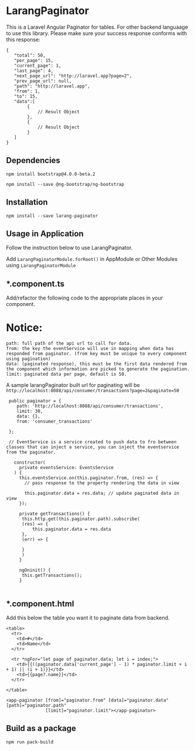 # LarangPaginator

This is a Laravel Angular Paginator for tables. For other backend languaage to use this library. Please make sure your success response conforms with this response: 
  
      
    {
       "total": 50,
       "per_page": 15,
       "current_page": 1,
       "last_page": 4,
       "next_page_url": "http://laravel.app?page=2",
       "prev_page_url": null,
       "path": "http://laravel.app",
       "from": 1,
       "to": 15,
       "data":[
            {
                // Result Object
            },
            {
                // Result Object
            }
       ]
    }
 
 ## Dependencies
 
 `npm install bootstrap@4.0.0-beta.2`
 
 `npm install --save @ng-bootstrap/ng-bootstrap`
 
 ## Installation
 
 `npm install --save larang-paginator`

   
## Usage in Application

Follow the instruction below to use LarangPaginator.

Add `LarangPaginatorModule.forRoot()` in AppModule or Other Modules using `LarangPaginatorModule`
  
   ## *.component.ts
   Add/refactor the following code to the appropriate places in your component.
   # Notice: 
  ```` 
  path: full path of the api url to call for data.
  from: the key the eventService will use in mapping when data has responded from paginator. (from key must be unique to every component using pagination)
  data: (paginated response), this must be the first data rendered from the component which information are picked to generate the pagination.
  limit: paginated data per page, default is 50.
  ````
  
  A sample larangPaginator built url for paginating will be `http://localhost:8088/api/consumer/transactions?page=2&paginate=50`
  
````
 public paginator = { 
    path: 'http://localhost:8088/api/consumer/transactions',
    limit: 30,
    data: {},
    from: 'consumer_transactions'
  
 };
 
 // EventService is a service created to push data to fro between classes that can inject a service, you can inject the eventservice from the paginator.
   
   constructor(
     private eventsService: EventsService
   ) {
     this.eventsService.on(this.paginator.from, (res) => {
       // pass response to the property rendering the data in view
       
       this.paginator.data = res.data; // update paginated data in view
     });
     
     private getTransactions() {
      this.http.get(this.paginator.path).subscribe(
      (res) => {
          this.paginator.data = res.data
      },
      (err) => {
      
      }
      )
     }
     
     ngOninit() {
      this.getTransactions();
     }
      
  ````
  
  ## *.component.html
  Add this below the table you want it to paginate data from backend.
  
  ````
  <table>
    <tr>
      <td>#</td>
      <td>Name</td>
    </tr>
  
    <tr *ngFor="let page of paginator.data; let i = index;">
      <td>{{((paginator.data['current_page'] - 1) * paginator.limit + i + 1) || (i + 1)}}</td>
      <td>{{page?.name}}</td>
    </tr>
  
  </table>
  
  <app-paginator [from]="paginator.from" [data]="paginator.data" [path]="paginator.path"
                 [limit]="paginator.limit"></app-paginator>
 ````

 
## Build as a package

`npm run pack-build`



